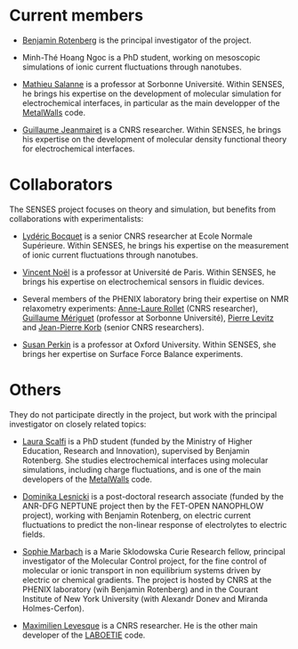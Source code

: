 
Current members
===============

* [Benjamin Rotenberg](https://www.phenix.cnrs.fr/spip.php?article271) is the principal investigator of the project.

* Minh-Thé Hoang Ngoc is a PhD student, working on mesoscopic simulations of ionic current fluctuations through nanotubes.

* [Mathieu Salanne](https://www.phenix.cnrs.fr/spip.php?article305) is a professor at Sorbonne Université.  Within SENSES, he brings his expertise on the development of molecular simulation for 
electrochemical interfaces, in particular as the main developper of the [MetalWalls](https://gitlab.com/ampere2/metalwalls/) code.
 
* [Guillaume Jeanmairet](https://www.phenix.cnrs.fr/spip.php?rubrique328) is a CNRS researcher. Within SENSES, he brings his expertise on the development of molecular density functional theory for 
electrochemical interfaces.

Collaborators
=============

The SENSES project focuses on theory and simulation, but benefits from collaborations with experimentalists:

* [Lydéric Bocquet](http://www.phys.ens.fr/~lbocquet/) is a senior CNRS researcher at Ecole Normale Supérieure. Within SENSES, he brings his expertise on the measurement of ionic current fluctuations through nanotubes.

* [Vincent Noël](http://www.chimie.univ-paris-diderot.fr/fr/annuaire/itodys/vincent-noel) is a professor at Université de Paris. Within SENSES, he brings his expertise on electrochemical sensors in fluidic devices.

* Several members of the PHENIX laboratory bring their expertise on NMR relaxometry experiments: [Anne-Laure Rollet](https://www.phenix.cnrs.fr/spip.php?rubrique141) (CNRS researcher), [Guillaume Mériguet](https://www.phenix.cnrs.fr/spip.php?rubrique50) (professor at Sorbonne Université), [Pierre Levitz](https://www.phenix.cnrs.fr/spip.php?rubrique206) and [Jean-Pierre Korb](https://www.phenix.cnrs.fr/spip.php?rubrique332) (senior CNRS researchers).

* [Susan Perkin](http://research.chem.ox.ac.uk/susan-perkin.aspx) is a professor at Oxford University. Within SENSES, she brings her expertise on Surface Force Balance experiments.


Others
======

They do not participate directly in the project, but work with the principal investigator on closely related topics:

* [Laura Scalfi](https://www.phenix.cnrs.fr/spip.php?rubrique334) is a PhD student (funded by the Ministry of Higher Education, Research and Innovation), supervised by Benjamin Rotenberg. She studies electrochemical interfaces using molecular simulations, including charge fluctuations, and is one of the main developers of the [MetalWalls](https://gitlab.com/ampere2/metalwalls/) code.  

* [Dominika Lesnicki](https://www.phenix.cnrs.fr/spip.php?rubrique330) is a post-doctoral research associate (funded by the ANR-DFG NEPTUNE project then by the FET-OPEN NANOPHLOW project), working with Benjamin Rotenberg, on electric current fluctuations to predict the non-linear response of electrolytes to electric fields.

* [Sophie Marbach](http://sophie.marbach.fr/) is a Marie Sklodowska Curie Research fellow, principal investigator of the Molecular Control project, for the fine control of molecular or ionic transport  in  non  equilibrium  systems  driven  by  electric  or  chemical  gradients. The project is hosted by CNRS at the PHENIX laboratory (wih Benjamin Rotenberg) and in the Courant Institute of New York University (with Alexandr Donev and Miranda Holmes-Cerfon).

* [Maximilien Levesque](https://www.researchgate.net/profile/Maximilien_Levesque) is a CNRS researcher. He is the other main developer of the [LABOETIE](https://github.com/benrotenberg/laboetie) code.

<!-- Past members
============ -->

<br>

